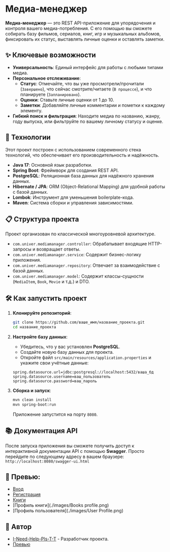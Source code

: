# Медиа-менеджер

**Медиа-менеджер** — это REST API-приложение для упорядочения и контроля вашего медиа-потребления. С его помощью вы сможете собирать базу фильмов, сериалов, книг, игр и музыкальных альбомов, фиксировать их статус, выставлять личные оценки и оставлять заметки.

## ✨ Ключевые возможности

* **Универсальность**: Единый интерфейс для работы с любыми типами медиа.
* **Персональное отслеживание**:
    * **Статус**: Отмечайте, что вы уже просмотрели/прочитали (`Завершено`), что сейчас смотрите/читаете (`В процессе`), и что планируете (`Запланировано`).
    * **Оценки**: Ставьте личные оценки от 1 до 10.
    * **Заметки**: Добавляйте личные комментарии и пометки к каждому элементу.
* **Гибкий поиск и фильтрация**: Находите медиа по названию, жанру, году выпуска, или фильтруйте по вашему личному статусу и оценке.

## 🚀 Технологии

Этот проект построен с использованием современного стека технологий, что обеспечивает его производительность и надёжность.

* **Java 17**: Основной язык разработки.
* **Spring Boot**: Фреймворк для создания REST API.
* **PostgreSQL**: Реляционная база данных для надёжного хранения данных.
* **Hibernate / JPA**: ORM (Object-Relational Mapping) для удобной работы с базой данных.
* **Lombok**: Инструмент для уменьшения boilerplate-кода.
* **Maven**: Система сборки и управления зависимостями.

## 📋 Структура проекта

Проект организован по классической многоуровневой архитектуре.

* `com.univer.mediamanager.controller`: Обрабатывает входящие HTTP-запросы и возвращает ответы.
* `com.univer.mediamanager.service`: Содержит бизнес-логику приложения.
* `com.univer.mediamanager.repository`: Отвечает за взаимодействие с базой данных.
* `com.univer.mediamanager.model`: Содержит классы-сущности (`MediaItem`, `Book`, `Movie` и т.д.) и DTO.

## 🛠️ Как запустить проект

1.  **Клонируйте репозиторий**:

    ```bash
    git clone https://github.com/ваше_имя/название_проекта.git
    cd название_проекта
    ```

2.  **Настройте базу данных**:

    * Убедитесь, что у вас установлен **PostgreSQL**.
    * Создайте новую базу данных для проекта.
    * Откройте файл `src/main/resources/application.properties` и укажите свои учётные данные:

    <!-- end list -->

    ```properties
    spring.datasource.url=jdbc:postgresql://localhost:5432/ваша_бд
    spring.datasource.username=ваш_пользователь
    spring.datasource.password=ваш_пароль
    ```

3.  **Сборка и запуск**:

    ```bash
    mvn clean install
    mvn spring-boot:run
    ```

    Приложение запустится на порту `8080`.

## 📚 Документация API

После запуска приложения вы сможете получить доступ к интерактивной документации API с помощью **Swagger**. Просто перейдите по следующему адресу в вашем браузере:
`http://localhost:8080/swagger-ui.html`

## 📄 **Превью**:

* [Вход](./images/Login.png)
* [Регистрация](./images/Register.png)
* [Книги](./images/Books.png)
* [Профиль книги](./images/Books profile.png)
* [Профиль пользователя](./images/User Profile.png)

## 👥 Автор

* [I-Need-Help-Pls-T-T](https://github.com/I-Need-Help-Pls-T-T) - Разработчик проекта.
* [Превью](./images/mockup.png)
